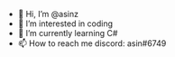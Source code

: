 - 👋 Hi, I’m @asinz
- 👀 I’m interested in coding 
- 🌱 I’m currently learning C#
- 📫 How to reach me discord: asin#6749

<!---
asinz/asinz is a ✨ special ✨ repository because its `README.md` (this file) appears on your GitHub profile.
You can click the Preview link to take a look at your changes.
--->
